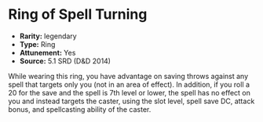 
# Ring of Spell Turning

* **Rarity:** legendary
* **Type:** Ring
* **Attunement:** Yes
* **Source:** 5.1 SRD (D&D 2014)


While wearing this ring, you have advantage on saving throws against any spell that targets only you (not in an area of effect). In addition, if you roll a 20 for the save and the spell is 7th level or lower, the spell has no effect on you and instead targets the caster, using the slot level, spell save DC, attack bonus, and spellcasting ability of the caster.
